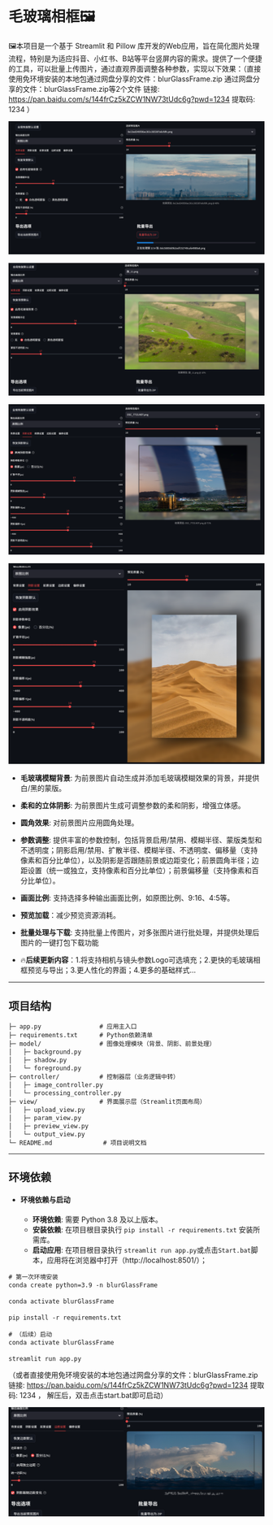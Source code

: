 # 毛玻璃相框🖼

🖼本项目是一个基于 Streamlit 和 Pillow 库开发的Web应用，旨在简化图片处理流程，特别是为适应抖音、小红书、B站等平台竖屏内容的需求。提供了一个便捷的工具，可以批量上传图片，通过直观界面调整各种参数，实现以下效果：（直接使用免环境安装的本地包通过网盘分享的文件：blurGlassFrame.zip 通过网盘分享的文件：blurGlassFrame.zip等2个文件
链接: https://pan.baidu.com/s/144frCz5kZCW1NW73tUdc6g?pwd=1234 提取码: 1234 ）

![image-20250508031448301](./static/demo1.png)

![image-20250508031448301](./static/demo2.png)

![image-20250508031448301](./static/demo3.png)

![image-20250508031448301](./static/demo4.png)

- **毛玻璃模糊背景**: 为前景图片自动生成并添加毛玻璃模糊效果的背景，并提供白/黑的蒙版。
- **柔和的立体阴影**: 为前景图片生成可调整参数的柔和阴影，增强立体感。
- **圆角效果**: 对前景图片应用圆角处理。
- **参数调整**: 提供丰富的参数控制，包括背景启用/禁用、模糊半径、蒙版类型和不透明度；阴影启用/禁用、扩散半径、模糊半径、不透明度、偏移量（支持像素和百分比单位），以及阴影是否跟随前景或边距变化；前景圆角半径；边距设置（统一或独立，支持像素和百分比单位）；前景偏移量（支持像素和百分比单位）。
- **画面比例**: 支持选择多种输出画面比例，如原图比例、9:16、4:5等。
- **预览加载**：减少预览资源消耗。
- **批量处理与下载**: 支持批量上传图片，对多张图片进行批处理，并提供处理后图片的一键打包下载功能

- 🔥**后续更新内容**：1.将支持相机与镜头参数Logo可选填充；2.更快的毛玻璃相框预览与导出；3.更人性化的界面；4.更多的基础样式...

  

------

## 项目结构

```
├─ app.py                # 应用主入口
├─ requirements.txt      # Python依赖清单
├─ model/                # 图像处理模块（背景、阴影、前景处理）
│   ├─ background.py
│   ├─ shadow.py
│   └─ foreground.py
├─ controller/           # 控制器层（业务逻辑中转）
│   ├─ image_controller.py
│   └─ processing_controller.py
├─ view/                 # 界面展示层（Streamlit页面布局）
│   ├─ upload_view.py
│   ├─ param_view.py
│   ├─ preview_view.py
│   └─ output_view.py
└─ README.md              # 项目说明文档
```

------

## 环境依赖

- #### 环境依赖与启动

  - **环境依赖**: 需要 Python 3.8 及以上版本。
  - **安装依赖**: 在项目根目录执行 `pip install -r requirements.txt` 安装所需库。
  - **启动应用**: 在项目根目录执行 `streamlit run app.py`或点击`Start.bat`脚本，应用将在浏览器中打开（http://localhost:8501/）；

```shell
# 第一次环境安装
conda create python=3.9 -n blurGlassFrame

conda activate blurGlassFrame

pip install -r requirements.txt

# （后续）启动
conda activate blurGlassFrame

streamlit run app.py

```

（或者直接使用免环境安装的本地包通过网盘分享的文件：blurGlassFrame.zip
链接: https://pan.baidu.com/s/144frCz5kZCW1NW73tUdc6g?pwd=1234 提取码: 1234 ，
解压后，双击点击start.bat即可启动）

![image-20250508031448301](./static/demo5.png)
